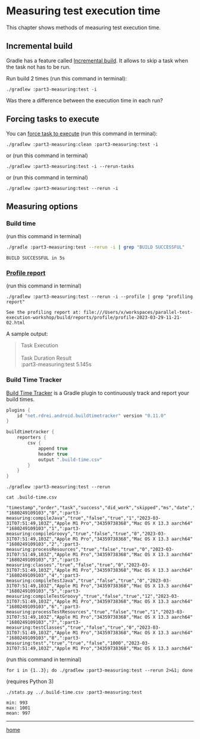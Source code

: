 # Measuring test execution time

This chapter shows methods of measuring test execution time.

## Incremental build

Gradle has a feature
called [Incremental build](https://docs.gradle.org/current/userguide/incremental_build.html#incremental_build). It
allows to skip a task when the task not has to be run.

Run build 2 times (run this command in terminal):

`./gradlew :part3-measuring:test -i`

Was there a difference between the execution time in each run?

## Forcing tasks to execute

You can [force task to execute](https://docs.gradle.org/current/userguide/command_line_interface.html#sec:rerun_tasks)
(run this command in terminal):

`./gradlew :part3-measuring:clean :part3-measuring:test -i`

or (run this command in terminal)

`./gradlew :part3-measuring:test -i --rerun-tasks`

or (run this command in terminal)

`./gradlew :part3-measuring:test --rerun -i`

## Measuring options

### Build time

(run this command in terminal)

```bash
./gradle :part3-measuring:test --rerun -i | grep "BUILD SUCCESSFUL"
```

```
BUILD SUCCESSFUL in 5s
```

### [Profile report](https://docs.gradle.org/current/userguide/inspect.html#profile_report)

(run this command in terminal)

```shell
./gradlew :part3-measuring:test --rerun -i --profile | grep "profiling report"
```

```
See the profiling report at: file:///Users/x/workspaces/parallel-test-execution-workshop/build/reports/profile/profile-2023-03-29-11-21-02.html
```

A sample output:
> Task Execution\
> \
> Task Duration Result\
:part3-measuring:test 5.145s

### Build Time Tracker

[Build Time Tracker](https://github.com/passy/build-time-tracker-plugin) is a Gradle plugin to continuously track and
report your build times.

```gradle
plugins {
	id "net.rdrei.android.buildtimetracker" version "0.11.0"
}

buildtimetracker {
    reporters {
        csv {
            append true
            header true
            output ".build-time.csv"
        }
    }
}
```

`./gradlew :part3-measuring:test --rerun`

```shell
cat .build-time.csv
```

```csv
"timestamp","order","task","success","did_work","skipped","ms","date","cpu","memory","os"
"1680249109103","0",":part3-measuring:compileJava","true","false","true","1","2023-03-31T07:51:49,103Z","Apple M1 Pro","34359738368","Mac OS X 13.3 aarch64"
"1680249109103","1",":part3-measuring:compileGroovy","true","false","true","0","2023-03-31T07:51:49,103Z","Apple M1 Pro","34359738368","Mac OS X 13.3 aarch64"
"1680249109103","2",":part3-measuring:processResources","true","false","true","0","2023-03-31T07:51:49,103Z","Apple M1 Pro","34359738368","Mac OS X 13.3 aarch64"
"1680249109103","3",":part3-measuring:classes","true","false","true","0","2023-03-31T07:51:49,103Z","Apple M1 Pro","34359738368","Mac OS X 13.3 aarch64"
"1680249109103","4",":part3-measuring:compileTestJava","true","false","true","0","2023-03-31T07:51:49,103Z","Apple M1 Pro","34359738368","Mac OS X 13.3 aarch64"
"1680249109103","5",":part3-measuring:compileTestGroovy","true","false","true","12","2023-03-31T07:51:49,103Z","Apple M1 Pro","34359738368","Mac OS X 13.3 aarch64"
"1680249109103","6",":part3-measuring:processTestResources","true","false","true","1","2023-03-31T07:51:49,103Z","Apple M1 Pro","34359738368","Mac OS X 13.3 aarch64"
"1680249109103","7",":part3-measuring:testClasses","true","false","true","0","2023-03-31T07:51:49,103Z","Apple M1 Pro","34359738368","Mac OS X 13.3 aarch64"
"1680249109103","8",":part3-measuring:test","true","true","false","1000","2023-03-31T07:51:49,103Z","Apple M1 Pro","34359738368","Mac OS X 13.3 aarch64"
```

(run this command in terminal)

```shell
for i in {1..3}; do ./gradlew :part3-measuring:test --rerun 2>&1; done
```

(requires Python 3)

```shell
./stats.py ../.build-time.csv :part3-measuring:test
```

```
min: 993
max: 1001
mean: 997
```

---

[home](../README.md)
